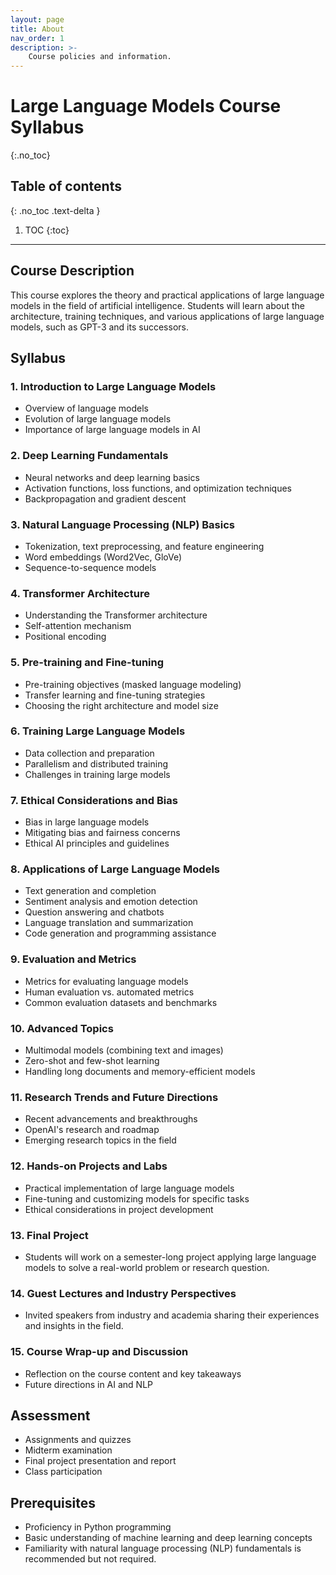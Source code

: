 ```yaml
---
layout: page
title: About
nav_order: 1
description: >-
    Course policies and information.
---
```


# Large Language Models Course Syllabus
{:.no_toc}

## Table of contents
{: .no_toc .text-delta }

1. TOC
{:toc}

---

## Course Description
This course explores the theory and practical applications of large language models in the field of artificial intelligence. Students will learn about the architecture, training techniques, and various applications of large language models, such as GPT-3 and its successors.

## Syllabus

### 1. Introduction to Large Language Models
- Overview of language models
- Evolution of large language models
- Importance of large language models in AI

### 2. Deep Learning Fundamentals
- Neural networks and deep learning basics
- Activation functions, loss functions, and optimization techniques
- Backpropagation and gradient descent

### 3. Natural Language Processing (NLP) Basics
- Tokenization, text preprocessing, and feature engineering
- Word embeddings (Word2Vec, GloVe)
- Sequence-to-sequence models

### 4. Transformer Architecture
- Understanding the Transformer architecture
- Self-attention mechanism
- Positional encoding

### 5. Pre-training and Fine-tuning
- Pre-training objectives (masked language modeling)
- Transfer learning and fine-tuning strategies
- Choosing the right architecture and model size

### 6. Training Large Language Models
- Data collection and preparation
- Parallelism and distributed training
- Challenges in training large models

### 7. Ethical Considerations and Bias
- Bias in large language models
- Mitigating bias and fairness concerns
- Ethical AI principles and guidelines

### 8. Applications of Large Language Models
- Text generation and completion
- Sentiment analysis and emotion detection
- Question answering and chatbots
- Language translation and summarization
- Code generation and programming assistance

### 9. Evaluation and Metrics
- Metrics for evaluating language models
- Human evaluation vs. automated metrics
- Common evaluation datasets and benchmarks

### 10. Advanced Topics
- Multimodal models (combining text and images)
- Zero-shot and few-shot learning
- Handling long documents and memory-efficient models

### 11. Research Trends and Future Directions
- Recent advancements and breakthroughs
- OpenAI's research and roadmap
- Emerging research topics in the field

### 12. Hands-on Projects and Labs
- Practical implementation of large language models
- Fine-tuning and customizing models for specific tasks
- Ethical considerations in project development

### 13. Final Project
- Students will work on a semester-long project applying large language models to solve a real-world problem or research question.

### 14. Guest Lectures and Industry Perspectives
- Invited speakers from industry and academia sharing their experiences and insights in the field.

### 15. Course Wrap-up and Discussion
- Reflection on the course content and key takeaways
- Future directions in AI and NLP

## Assessment
- Assignments and quizzes
- Midterm examination
- Final project presentation and report
- Class participation

## Prerequisites
- Proficiency in Python programming
- Basic understanding of machine learning and deep learning concepts
- Familiarity with natural language processing (NLP) fundamentals is recommended but not required.
